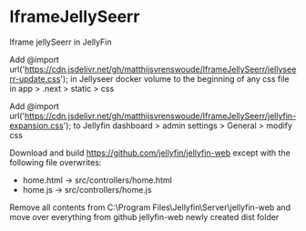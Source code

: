 # IframeJellySeerr
Iframe jellySeerr in JellyFin

Add @import url('https://cdn.jsdelivr.net/gh/matthijsvrenswoude/IframeJellySeerr/jellyseerr-update.css'); in Jellyseer docker volume to the beginning of any css file in app > .next > static > css

Add @import url('https://cdn.jsdelivr.net/gh/matthijsvrenswoude/IframeJellySeerr/jellyfin-expansion.css'); to Jellyfin dashboard > admin settings > General > modify css

Download and build https://github.com/jellyfin/jellyfin-web except with the following file overwrites:

- home.html -> src/controllers/home.html
- home.js -> src/controllers/home.js

Remove all contents from C:\Program Files\Jellyfin\Server\jellyfin-web and move over everything from github jellyfin-web newly created dist folder
